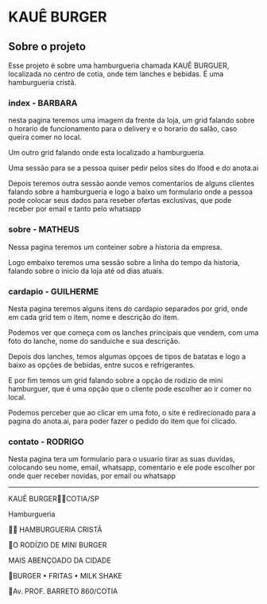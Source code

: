 # KAUÊ BURGER

## Sobre o projeto 

Esse projeto é sobre uma hamburgueria chamada KAUÊ BURGUER, localizada no centro de cotia, onde tem lanches e bebidas. É uma hamburgueria cristã.

### index - BARBARA

nesta pagina teremos uma imagem da frente da loja, um grid falando sobre o horario de funcionamento para o delivery e o horario do salão, caso queira comer no local.

Um outro grid falando onde esta localizado a hamburgueria.

Uma sessão para se a pessoa quiser pedir pelos sites do Ifood e do anota.ai

Depois teremos outra sessão aonde vemos comentarios de alguns clientes falando sobre a hamburgueria e logo a baixo um formulario onde a pessoa pode colocar seus dados para reseber ofertas exclusivas, que pode receber por email e tanto pelo whatsapp

### sobre - MATHEUS

Nessa pagina teremos um conteiner sobre a historia da empresa.

Logo embaixo teremos uma sessão sobre a linha do tempo da historia, falando sobre o inicio da loja até od dias atuais.

### cardapio - GUILHERME

Nesta pagina teremos alguns itens do cardapio separados por grid, onde em cada grid tem o item, nome e descrição do item.

Podemos ver que começa com os lanches principais que vendem, com uma foto do lanche, nome do sanduiche e sua descrição.

Depois dos lanches, temos algumas opçoes de tipos de batatas e logo a baixo as opções de bebidas, entre sucos e refrigerantes.

E por fim temos um grid falando sobre a opção de rodizio de mini hamburguer, que é uma opção que o cliente pode escolher ao ir comer no local.

Podemos perceber que ao clicar em uma foto, o site é redirecionado para a pagina do anota.ai, para poder fazer o pedido do item que foi clicado.

### contato - RODRIGO

Nesta pagina tera um formulario para o usuario tirar as suas duvidas, colocando seu nome, email, whatsapp, comentario e ele pode escolher por onde quer receber novidas, por email ou whatsapp

-----------------------------------

KAUÊ BURGER🙌🏽COTIA/SP

Hamburgueria

🙌🏽 HAMBURGUERIA CRISTÃ

🍔O RODÍZIO DE MINI BURGER

MAIS ABENÇOADO DA CIDADE

🍔BURGER • FRITAS • MILK SHAKE

📍Av. PROF. BARRETO 860/COTIA
